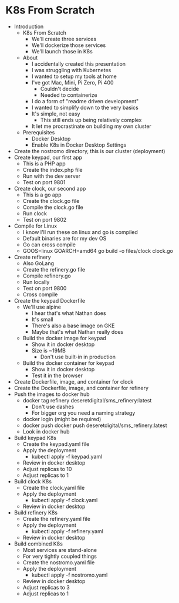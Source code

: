 # K8s From Scratch

- Introduction
    - K8s From Scratch
        - We'll create three services
        - We'll dockerize those services
        - We'll launch those in K8s
    - About
        - I accidentally created this presentation
        - I was struggling with Kubernetes
        - I wanted to setup my tools at home
        - I've got Mac, Mini, Pi Zero, Pi 400
            - Couldn't decide
            - Needed to containerize
        - I do a form of "readme driven development"
        - I wanted to simplify down to the very basics
        - It's simple, not easy
            - This still ends up being relatively complex
        - It let me procrastinate on building my own cluster
    - Prerequisites
        - Docker Desktop
        - Enable K8s in Docker Desktop Settings
- Create the nostromo directory, this is our cluster (deployment)
- Create keypad, our first app
    - This is a PHP app
    - Create the index.php file
    - Run with the dev server
    - Test on port 9801
- Create clock, our second app
    - This is a go app
    - Create the clock.go file
    - Compile the clock.go file
    - Run clock
    - Test on port 9802
- Compile for Linux
    - I know I'll run these on linux and go is compiled
    - Default binaries are for my dev OS
    - Go can cross compile
    - GOOS=linux GOARCH=amd64 go build -o files/clock clock.go
- Create refinery
    - Also GoLang
    - Create the refinery.go file
    - Compile refinery.go
    - Run locally
    - Test on port 9800
    - Cross compile
- Create the keypad Dockerfile
    - We'll use alpine
        - I hear that's what Nathan does
        - It's small
        - There's also a base image on GKE
        - Maybe that's what Nathan really does
    - Build the docker image for keypad
        - Show it in docker desktop
        - Size is ~19MB
            - Don't use built-in in production
    - Build the docker container for keypad
        - Show it in docker desktop
        - Test it in the browser
- Create Dockerfile, image, and container for clock
- Create the Dockerfile, image, and container for refinery
- Push the images to docker hub
    - docker tag refinery deseretdigital/sms_refinery:latest
        - Don't use dashes
        - For bigger org you need a naming strategy
    - docker login (might be required)
    - docker push docker push deseretdigital/sms_refinery:latest
    - Look in docker hub
- Build keypad K8s
    - Create the keypad.yaml file
    - Apply the deployment
        - kubectl apply -f keypad.yaml
    - Review in docker desktop
    - Adjust replicas to 10
    - Adjust replicas to 1
- Build clock K8s
    - Create the clock.yaml file
    - Apply the deployment
        - kubectl apply -f clock.yaml
    - Review in docker desktop
- Build refinery K8s
    - Create the refinery.yaml file
    - Apply the deployment
        - kubectl apply -f refinery.yaml
    - Review in docker desktop
- Build combined K8s
    - Most services are stand-alone
    - For very tightly coupled things
    - Create the nostromo.yaml file
    - Apply the deployment
        - kubectl apply -f nostromo.yaml
    - Review in docker desktop
    - Adjust replicas to 3
    - Adjust replicas to 1
